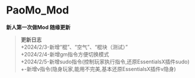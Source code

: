 # **PaoMo_Mod**  
 **新人第一次做Mod 随缘更新**
> **更新日志**  
+2024/2/3-新增“棍”、“空气”、“棍块（测试）”  
+2024/2/4-新增gm指令方便切换模式  
+2024/2/5-新增sudo指令(控制玩家执行指令,还原EssentialsX插件sudo)  
+-新增v指令(隐身玩家,能用不完美,基本还原EssentialsX插件v隐身)
